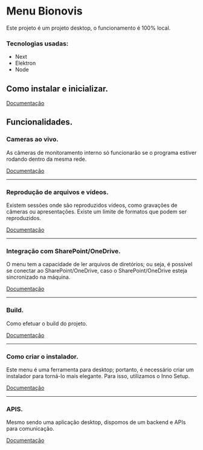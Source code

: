 # Menu Bionovis

Este projeto é um projeto desktop, o funcionamento é 100% local.

### Tecnologias usadas: 
  - Next
  - Elektron
  - Node 

## Como instalar e inicializar.

[Documentação](https://github.com/lognsoft/bionovis_menu_TV/blob/Dev_2.0/documentation/README_INSTALL.md)

## Funcionalidades.

### Cameras ao vivo.
As câmeras de monitoramento interno só funcionarão se o programa estiver rodando dentro da mesma rede.

[Documentação](https://github.com/lognsoft/bionovis_menu_TV/blob/Dev_2.0/documentation/README_LIVE_CAMERA.md)

---

### Reprodução de arquivos e vídeos.
Existem sessões onde são reproduzidos vídeos, como gravações de câmeras ou apresentações. Existe um limite de formatos que podem ser reproduzidos.

[Documentação](https://github.com/lognsoft/bionovis_menu_TV/blob/Dev_2.0/documentation/README_SUPPORTED_FORMATS.md)

---

### Integração com SharePoint/OneDrive.
O menu tem a capacidade de ler arquivos de diretórios; ou seja, é possível se conectar ao SharePoint/OneDrive, caso o SharePoint/OneDrive esteja sincronizado na máquina.

[Documentação](https://github.com/lognsoft/bionovis_menu_TV/blob/Dev_2.0/documentation/README_SHAREPOINT_ONEDRIVE.md)

---

### Build.
Como efetuar o build do projeto.

[Documentação](https://github.com/lognsoft/bionovis_menu_TV/blob/Dev_2.0/documentation/README_BUILD.md)

---

### Como criar o instalador.
Este menu é uma ferramenta para desktop; portanto, é necessário criar um instalador para torná-lo mais elegante. Para isso, utilizamos o Inno Setup.

[Documentação](https://github.com/lognsoft/bionovis_menu_TV/blob/Dev_2.0/documentation/README_CREATE_INSTALLER.md)

---

### APIS.
Mesmo sendo uma aplicação desktop, dispomos de um backend e APIs para comunicação.

[Documentação](https://github.com/lognsoft/bionovis_menu_TV/blob/Dev_2.0/documentation/README_APIS.md)


